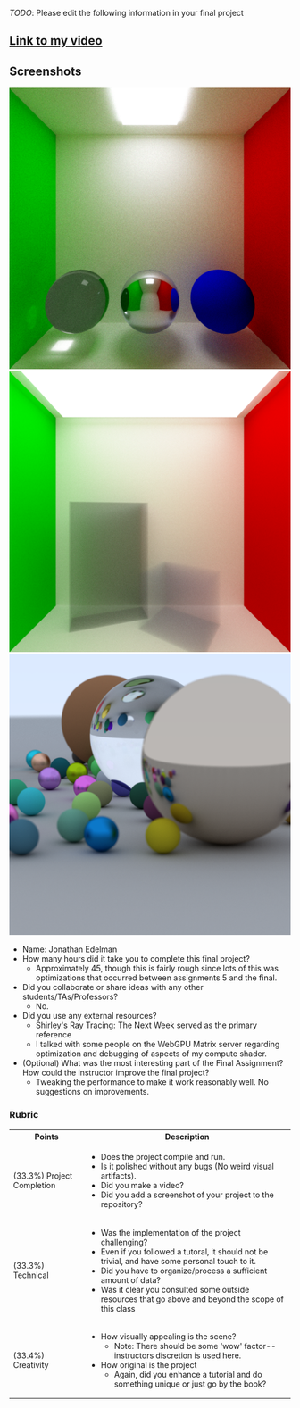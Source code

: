 *TODO*: Please edit the following information in your final project

## [Link to my video](https://youtu.be/q7dAR1EzN04)


## Screenshots

![](part1/media/cornell-box.png)
![](part1/media/cornell-box-volumes.png)
![](part1/media/output-5.png)

* Name: Jonathan Edelman
* How many hours did it take you to complete this final project?
  * Approximately 45, though this is fairly rough since lots of this was optimizations that occurred between assignments 5 and the final.
* Did you collaborate or share ideas with any other students/TAs/Professors?
  * No.
* Did you use any external resources?
  * Shirley's Ray Tracing: The Next Week served as the primary reference
  * I talked with some people on the WebGPU Matrix server regarding optimization and debugging of aspects of my compute shader.
* (Optional) What was the most interesting part of the Final Assignment? How could the instructor improve the final project?
  * Tweaking the performance to make it work reasonably well. No suggestions on improvements.

### Rubric

<table>
  <tbody>
    <tr>
      <th>Points</th>
      <th align="center">Description</th>
    </tr>
    <tr>
      <td>(33.3%) Project Completion</td>
     <td align="left"><ul><li>Does the project compile and run.</li><li>Is it polished without any bugs (No weird visual artifacts).</li><li>Did you make a video?</li><li>Did you add a screenshot of your project to the repository?</li></ul></td>
    </tr>
    <tr>
      <td>(33.3%) Technical</td>
      <td align="left"><ul><li>Was the implementation of the project challenging?</li><li>Even if you followed a tutoral, it should not be trivial, and have some personal touch to it.</li><li>Did you have to organize/process a sufficient amount of data?</li><li>Was it clear you consulted some outside resources that go above and beyond the scope of this class</li></ul></td>
    </tr>
    <tr>
      <td>(33.4%) Creativity</td>
      <td align="left"><ul><li>How visually appealing is the scene?<ul><li>Note: There should be some 'wow' factor--instructors discretion is used here.</li></ul></li><li>How original is the project<ul><li>Again, did you enhance a tutorial and do something unique or just go by the book?</li></ul></li></ul></td>
    </tr>
  </tbody>
</table>
